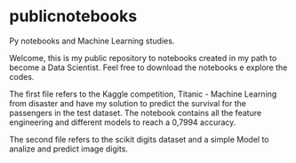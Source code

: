 # publicnotebooks
Py notebooks and Machine Learning studies.

Welcome, this is my public repository to notebooks created in my path to become a Data Scientist. 
Feel free to download the notebooks e explore the codes.

The first file refers to the Kaggle competition, Titanic - Machine Learning from disaster and have my solution to predict the survival for the passengers in the test dataset. The notebook contains all the feature engineering and different models to reach a 0,7994 accuracy.

The second file refers to the scikit digits dataset and a simple Model to analize and predict image digits. 
